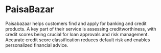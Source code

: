 # PaisaBazar
Paisabazaar helps customers find and apply for banking and credit products. A key part of their service is assessing creditworthiness, with credit scores being crucial for loan approvals and risk management. Accurate credit score classification reduces default risk and enables personalized financial advice.

